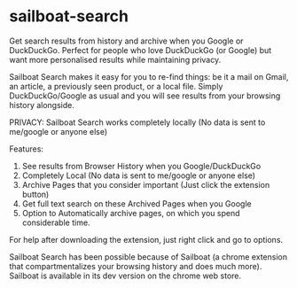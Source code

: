# sailboat-search
Get search results from history and archive when you Google or DuckDuckGo.
Perfect for people who love DuckDuckGo (or Google) but want more personalised results while maintaining privacy.

Sailboat Search makes it easy for you to re-find things: be it a mail on Gmail, an article, a previously seen product, or a local file. Simply DuckDuckGo/Google as usual and you will see results from your browsing history alongside. 

PRIVACY: Sailboat Search works completely locally (No data is sent to me/google or anyone else) 

Features:
1. See results from Browser History when you Google/DuckDuckGo
2. Completely Local (No data is sent to me/google or anyone else)
3. Archive Pages that you consider important (Just click the extension button)
4. Get full text search on these Archived Pages when you Google
5. Option to Automatically archive pages, on which you spend considerable time.

For help after downloading the extension, just right click and go to options.

Sailboat Search has been possible because of Sailboat (a chrome extension that compartmentalizes your browsing history and does much more). Sailboat is available in its dev version on the chrome web store. 
